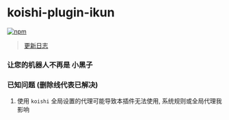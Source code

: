 # koishi-plugin-ikun

[![npm](https://img.shields.io/npm/v/koishi-plugin-milk-ikun?style=flat-square)](https://www.npmjs.com/package/koishi-plugin-milk-ikun)

> [更新日志](./changes.md)

### 让您的机器人不再是 小黑子

### 已知问题 (删除线代表已解决)
1. 使用 `koishi` 全局设置的代理可能导致本插件无法使用, 系统规则或全局代理我影响
